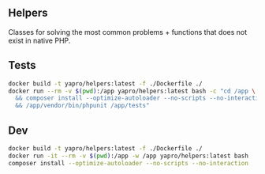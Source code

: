 Helpers
---

Classes for solving the most common problems + functions that does not exist in native PHP.

Tests
------------
```sh
docker build -t yapro/helpers:latest -f ./Dockerfile ./
docker run --rm -v $(pwd):/app yapro/helpers:latest bash -c "cd /app \
  && composer install --optimize-autoloader --no-scripts --no-interaction \
  && /app/vendor/bin/phpunit /app/tests"
```

Dev
------------
```sh
docker build -t yapro/helpers:latest -f ./Dockerfile ./
docker run -it --rm -v $(pwd):/app -w /app yapro/helpers:latest bash
composer install --optimize-autoloader --no-scripts --no-interaction
```

